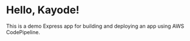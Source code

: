# Hello, Kayode!

This is a demo Express app for building and deploying an app using AWS CodePipeline.